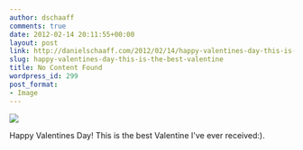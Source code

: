 ```yaml
---
author: dschaaff
comments: true
date: 2012-02-14 20:11:55+00:00
layout: post
link: http://danielschaaff.com/2012/02/14/happy-valentines-day-this-is-the-best-valentine/
slug: happy-valentines-day-this-is-the-best-valentine
title: No Content Found
wordpress_id: 299
post_format:
- Image
---
```


![](https://danielschaaff.files.wordpress.com/2012/02/tumblr_lzeg3vudex1qcnv82o1_1280.png)

Happy Valentines Day! This is the best Valentine I've ever received:).
